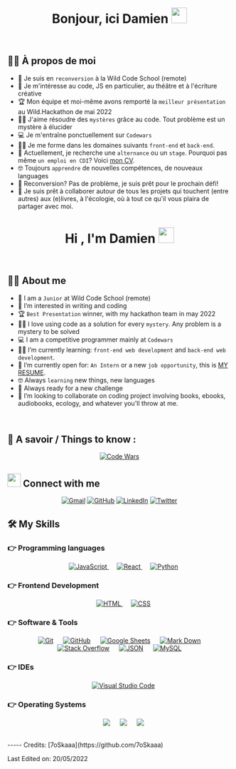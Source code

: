 <h1 align="center">Bonjour, ici Damien <img src="https://media.giphy.com/media/hvRJCLFzcasrR4ia7z/giphy.gif" width="35"></h1>
<br>

## :sassy_man:  À propos de moi
- :school: Je suis en `reconversion` à la Wild Code School (remote)
- 👀 Je m'intéresse au code, JS en particulier, au théâtre et à l'écriture créative
- :trophy: Mon équipe et moi-même avons remporté la `meilleur présentation` au Wild.Hackathon de mai 2022
- :technologist: J'aime résoudre des `mystères` grâce au code. Tout problème est un mystère à élucider
- :computer: Je m'entraîne ponctuellement sur `Codewars`
- :student: Je me forme dans les domaines suivants `front-end` et `back-end`.
- :thinking: Actuellement, je recherche une `alternance` ou un `stage`. Pourquoi pas même `un emploi en CDI`? Voici [mon CV](https://tergeist.notion.site/Damien-DUPONT-633e65d8d5c3419b8bd728decc0480bd).
- :nerd_face: Toujours `apprendre` de nouvelles compétences, de nouveaux languages
- 💪 Reconversion? Pas de problème, je suis prêt pour le prochain défi!
- 💞️ Je suis prêt à collaborer autour de tous les projets qui touchent (entre autres) aux (e)livres, à l'écologie, où à tout ce qu'il vous plaira de partager avec moi.


<!---
DamienTergeist/DamienTergeist is a ✨ special ✨ repository because its `README.md` (this file) appears on your GitHub profile.
You can click the Preview link to take a look at your changes.
--->


<h1 align="center">Hi , I'm Damien <img src="https://media.giphy.com/media/hvRJCLFzcasrR4ia7z/giphy.gif" width="35"></h1>
<br>

## :sassy_man:  About me
- :school: I am a `Junior` at Wild Code School (remote)
- 👀 I’m interested in writing and coding
- :trophy: `Best Presentation` winner, with my hackathon team in may 2022
- :technologist: I love using code as a solution for every `mystery`. Any problem is a mystery to be solved
- :computer: I am a competitive programmer mainly at `Codewars`
- :student: I’m currently learning: `front-end web development` and `back-end web development`.
- :thinking: I’m currently open for: `An Intern` or a new `job opportunity`, this is [MY RESUME](https://tergeist.notion.site/Damien-DUPONT-633e65d8d5c3419b8bd728decc0480bd).
- :nerd_face: Always `learning` new things, new languages
- 💪 Always ready for a new challenge
- 💞️ I’m looking to collaborate on coding project involving books, ebooks, audiobooks, ecology, and whatever you'll throw at me.

<br>

## 👀 A savoir / Things to know :

<p align="center">
  <a href="https://www.codewars.com/users/Damien-Dupont"><img src="https://www.codewars.com/users/Damien-Dupont/badges/large" alt="Code Wars"/></a>
</p>

## <img src="https://media.giphy.com/media/iY8CRBdQXODJSCERIr/giphy.gif" width="30px"> Connect with me
<p align="center">
	<a href="mailto:damiendupont.dd@gmail.com"><img img src="https://img.shields.io/badge/gmail-%23EA4335.svg?style=plastic&logo=gmail&logoColor=white" alt="Gmail"/></a>
	<a href="https://github.com/Damien-Dupont"><img src="https://img.shields.io/badge/github-%23181717.svg?style=plastic&logo=github&logoColor=white" alt="GitHub"/></a>
	<a href="https://www.linkedin.com/in/damiendupont-lyon/"><img src="https://img.shields.io/badge/linkedin-%230A66C2.svg?style=plastic&logo=linkedin&logoColor=white" alt="LinkedIn"/></a>
	<a href="https://twitter.com/PonponTergeist"><img src="https://badgen.net/badge/icon/twitter?icon=twitter&label" alt="Twitter"/></a>
</p>




## 🛠️ My Skills

### 👉 Programming languages

<p align="center"> 
  &emsp; 
  <a href="https://developer.mozilla.org/en-US/docs/Web/JavaScript" target="_blank"> 
     <img alt="JavaScript" src="https://img.shields.io/badge/JavaScript%20-%23F7DF1E.svg?style=plastic&logo=javascript&logoColor=black">
   </a>
  &emsp;
	<a href="#" target="_blank"> 
     <img alt="React" src="https://img.shields.io/badge/-ReactJs-61DAFB?logo=react">
   </a>
  &emsp;
   <a href="https://www.python.org" target="_blank">
    <img alt="Python" src="https://img.shields.io/badge/Python%20-%2314354C.svg?style=plastic&logo=python&logoColor=white">
  </a>
</p>

### 👉 Frontend Development
<p align="center"> 
  &emsp; 
  <a href="https://www.w3.org/html/" target="_blank"> 
   <img alt="HTML" src="https://img.shields.io/badge/HTML5%20-%23E34F26.svg?style=plastic&logo=html5&logoColor=white">
  </a>   
  &emsp;
  <a href="https://www.w3schools.com/css/" target="_blank">
    <img alt="CSS" src="https://img.shields.io/badge/CSS%20-%231572B6.svg?style=plastic&logo=css3&logoColor=white">
  </a> 
</p>

 ### 👉 Software & Tools
 
<p align="center">
  &emsp;
    <a href="#"><img alt="Git" src="https://img.shields.io/badge/Git%20-%23F05033.svg?style=plastic&logo=git&logoColor=white"></a>
  &emsp;
    <a href="#"><img alt="GitHub" src="https://img.shields.io/badge/github-%23181717.svg?style=plastic&logo=github&logoColor=white"></a>
  &emsp;
    <a href="#"><img alt="Google Sheets" src="https://img.shields.io/badge/Google%20Sheets%20-%2334A853.svg?style=plastic&logo=google%20sheets&logoColor=white"></a>
  &emsp;
    <a href="#"><img alt="Mark Down" src="https://img.shields.io/badge/Markdown-000000?style=plastic&logo=markdown&logoColor=white"></a>
  &emsp;
    <a href="#"><img alt="Stack Overflow" src="https://img.shields.io/badge/-Stack%20Overflow-FE7A16?style=plastic&logo=stack-overflow&logoColor=white"></a>
  &emsp;
    <a href="#"><img alt="JSON" img src="https://img.shields.io/badge/json-%23000000.svg?style=plastic&logo=json&logoColor=white"></a>
  &emsp;
   <a href="#"><img alt="MySQL" src="https://img.shields.io/badge/mysql-%2300f.svg?style=for-the-badge&logo=mysql&logoColor=white"></a>
</p>

 ### 👉 IDEs
 
<p align="center">
  &emsp;
    <a href="#"><img alt="Visual Studio Code" src="https://img.shields.io/badge/Visual%20Studio%20Code-0078d7.svg?style=plastic&logo=visual-studio-code&logoColor=white"></a>
  </p>


 ### 👉 Operating Systems
 
<p align="center">
  &emsp;
    <a href="#"><img src="https://img.shields.io/badge/Ubuntu-E95420?style=plastic&logo=ubuntu&logoColor=white"></a>
  &emsp;
    <a href="#"><img src="https://img.shields.io/badge/Windows-0078D6?style=plastic&logo=windows&logoColor=white"></a>
  &emsp;
    <a href="#"><img src="https://shields.io/badge/MacOS--9cf?logo=Apple&style=social" /></a>	  
</p>

<br/>
-----
Credits: [7oSkaaa](https://github.com/7oSkaaa)

Last Edited on: 20/05/2022
